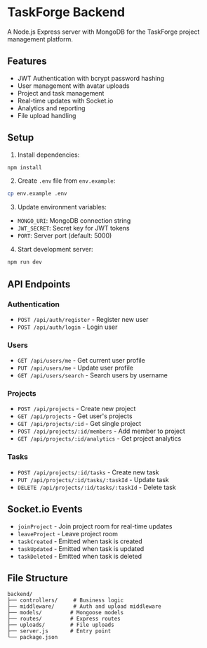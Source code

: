 # TaskForge Backend

A Node.js Express server with MongoDB for the TaskForge project management platform.

## Features

- JWT Authentication with bcrypt password hashing
- User management with avatar uploads
- Project and task management
- Real-time updates with Socket.io
- Analytics and reporting
- File upload handling

## Setup

1. Install dependencies:
```bash
npm install
```

2. Create `.env` file from `env.example`:
```bash
cp env.example .env
```

3. Update environment variables:
- `MONGO_URI`: MongoDB connection string
- `JWT_SECRET`: Secret key for JWT tokens
- `PORT`: Server port (default: 5000)

4. Start development server:
```bash
npm run dev
```

## API Endpoints

### Authentication
- `POST /api/auth/register` - Register new user
- `POST /api/auth/login` - Login user

### Users
- `GET /api/users/me` - Get current user profile
- `PUT /api/users/me` - Update user profile
- `GET /api/users/search` - Search users by username

### Projects
- `POST /api/projects` - Create new project
- `GET /api/projects` - Get user's projects
- `GET /api/projects/:id` - Get single project
- `POST /api/projects/:id/members` - Add member to project
- `GET /api/projects/:id/analytics` - Get project analytics

### Tasks
- `POST /api/projects/:id/tasks` - Create new task
- `PUT /api/projects/:id/tasks/:taskId` - Update task
- `DELETE /api/projects/:id/tasks/:taskId` - Delete task

## Socket.io Events

- `joinProject` - Join project room for real-time updates
- `leaveProject` - Leave project room
- `taskCreated` - Emitted when task is created
- `taskUpdated` - Emitted when task is updated
- `taskDeleted` - Emitted when task is deleted

## File Structure

```
backend/
├── controllers/     # Business logic
├── middleware/      # Auth and upload middleware
├── models/         # Mongoose models
├── routes/         # Express routes
├── uploads/        # File uploads
├── server.js       # Entry point
└── package.json
```
